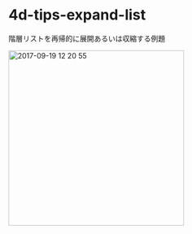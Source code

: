 # 4d-tips-expand-list
階層リストを再帰的に展開あるいは収縮する例題

<img width="345" alt="2017-09-19 12 20 55" src="https://user-images.githubusercontent.com/10509075/30574488-2b1e2be8-9d35-11e7-8f15-04b191dcfd6e.png">
